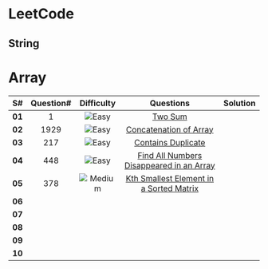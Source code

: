 # LeetCode 
## String
# Array   
| S# | Question# | Difficulty | Questions |  Solution |
|:----: |:---------:|:----------------:|:-----------:|:--: |
| **01**| 1 | <img src='https://img.shields.io/badge/Easy-darkcyan' alt='Easy'/>| [Two Sum](https://leetcode.com/problems/two-sum/)|
| **02**| 1929| <img src='https://img.shields.io/badge/Easy-darkcyan' alt='Easy'/>|[Concatenation of Array](https://leetcode.com/problems/concatenation-of-array/) |
| **03**| 217 | <img src='https://img.shields.io/badge/Easy-darkcyan' alt='Easy'/>|[Contains Duplicate](https://leetcode.com/problems/contains-duplicate/)|
| **04**| 448 | <img src='https://img.shields.io/badge/Easy-darkcyan' alt='Easy'/>|[Find All Numbers Disappeared in an Array](https://leetcode.com/problems/find-all-numbers-disappeared-in-an-array/)|
| **05**| 378| <img src='https://img.shields.io/badge/Medium-darkorange' alt='Medium'/>|[Kth Smallest Element in a Sorted Matrix](https://leetcode.com/problems/kth-smallest-element-in-a-sorted-matrix/)|
| **06** |      |      |      |      |
| **07** |      |      |      |      |
| **08** |      |      |      |      |
| **09** |      |      |      |      |
| **10** |      |      |      |      |

